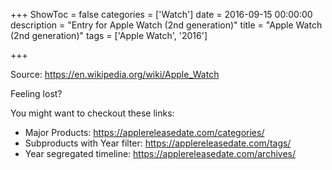 +++
ShowToc = false
categories = ['Watch']
date = 2016-09-15 00:00:00
description = "Entry for Apple Watch (2nd generation)"
title = "Apple Watch (2nd generation)"
tags = ['Apple Watch', '2016']

+++

Source: https://en.wikipedia.org/wiki/Apple_Watch

Feeling lost?

You might want to checkout these links:
- Major Products: https://applereleasedate.com/categories/
- Subproducts with Year filter: https://applereleasedate.com/tags/
- Year segregated timeline: https://applereleasedate.com/archives/


